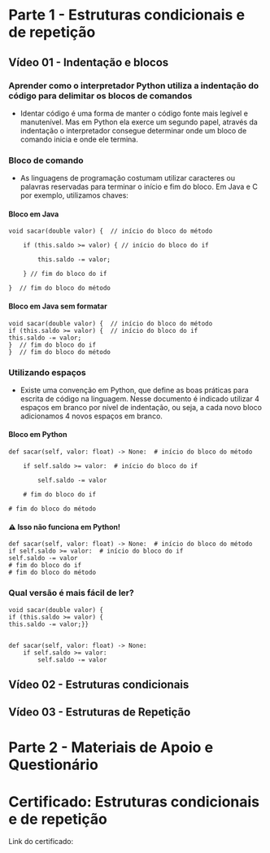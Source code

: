 # Parte 1 - Estruturas condicionais e de repetição

## Vídeo 01 - Indentação e blocos

### Aprender como o interpretador Python utiliza a indentação do código para delimitar os blocos de comandos

- Identar código é uma forma de manter o código fonte mais legível e manutenível. Mas em Python ela exerce um segundo papel, através da indentação o interpretador consegue determinar onde um bloco de comando inicia e onde ele termina.

### Bloco de comando

- As linguagens de programação costumam utilizar caracteres ou palavras reservadas para terminar o início e fim do bloco. Em Java e C por exemplo, utilizamos chaves:


#### Bloco em Java

```
void sacar(double valor) {  // início do bloco do método

    if (this.saldo >= valor) { // início do bloco do if
    
        this.saldo -= valor;

    } // fim do bloco do if

}  // fim do bloco do método
```

#### Bloco em Java sem formatar

```
void sacar(double valor) {  // início do bloco do método
if (this.saldo >= valor) {  // início do bloco do if
this.saldo -= valor;
}  // fim do bloco do if
}  // fim do bloco do método
```

### Utilizando espaços

- Existe uma convenção em Python, que define as boas práticas para escrita de código na linguagem. Nesse documento é indicado utilizar 4 espaços em branco por nível de indentação, ou seja, a cada novo bloco adicionamos 4 novos espaços em branco.

#### Bloco em Python

```
def sacar(self, valor: float) -> None:  # início do bloco do método

    if self.saldo >= valor:  # início do bloco do if
    
        self.saldo -= valor
    
    # fim do bloco do if

# fim do bloco do método
```

#### ⚠️ Isso não funciona em Python!

```
def sacar(self, valor: float) -> None:  # início do bloco do método
if self.saldo >= valor:  # início do bloco do if    
self.saldo -= valor
# fim do bloco do if
# fim do bloco do método
```

### Qual versão é mais fácil de ler?

```
void sacar(double valor) {
if (this.saldo >= valor) {
this.saldo -= valor;}}


def sacar(self, valor: float) -> None:
    if self.saldo >= valor:
        self.saldo -= valor
```


## Vídeo 02 - Estruturas condicionais
## Vídeo 03 - Estruturas de Repetição

# Parte 2 - Materiais de Apoio e Questionário



# Certificado: Estruturas condicionais e de repetição

Link do certificado: 
